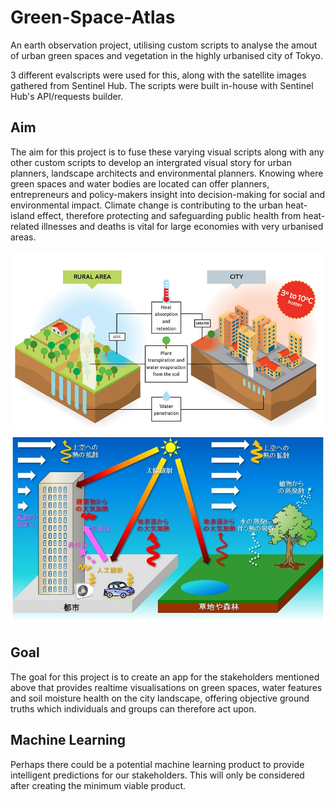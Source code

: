 # Green-Space-Atlas
An earth observation project, utilising custom scripts to analyse the amout of urban green spaces and vegetation in the highly urbanised city of Tokyo.

3 different evalscripts were used for this, along with the satellite images gathered from Sentinel Hub. The scripts were built in-house with Sentinel Hub's API/requests builder. 

## Aim
The aim for this project is to fuse these varying visual scripts along with any other custom scripts to develop an intergrated visual story for urban planners, landscape architects and environmental planners. Knowing where green spaces and water bodies are located can offer planners, entrepreneurs and policy-makers insight into decision-making for social and environmental impact. Climate change is contributing to the urban heat-island effect, therefore protecting and safeguarding public health from heat-related illnesses and deaths is vital for large economies with very urbanised areas.

<img src="imgs/HeatIsland2.jpeg" alt='heat island' width='600'>
<img src="imgs/ヒートアイランド.jpg" alt='heat island' width='600'>

## Goal
The goal for this project is to create an app for the stakeholders mentioned above that provides realtime visualisations on green spaces, water features and soil moisture health on the city landscape, offering objective ground truths which individuals and groups can therefore act upon. 

## Machine Learning
Perhaps there could be a potential machine learning product to provide intelligent predictions for our stakeholders. This will only be considered after creating the minimum viable product.
